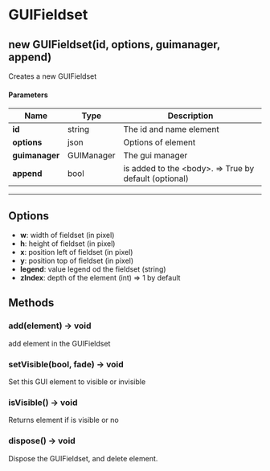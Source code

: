 # GUIFieldset

## new GUIFieldset(id, options, guimanager, append)
Creates a new GUIFieldset

#### Parameters
Name | Type | Description
---|---|---
**id** | string | The id and name element
**options** | json | Options of element
**guimanager** | GUIManager | The gui manager
**append** | bool | is added to the &lt;body&gt;. =&gt; True by default (optional)
---

## Options

* **w**: width of fieldset (in pixel)
* **h**: height of fieldset (in pixel)
* **x**: position left of fieldset (in pixel)
* **y**: position top of fieldset (in pixel)
* **legend**: value legend od the fieldset (string)
* **zIndex**: depth of the element (int) =&gt; 1 by default

## Methods

### add(element) → void
add element in the GUIFieldset

### setVisible(bool, fade) → void
Set this GUI element to visible or invisible

### isVisible() → void
Returns element if is visible or no

### dispose() → void
Dispose the GUIFieldset, and delete element.
